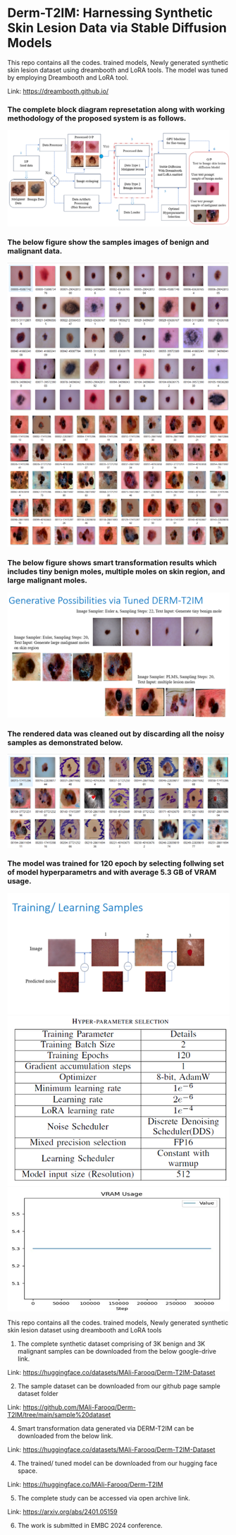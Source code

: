 # Derm-T2IM: Harnessing Synthetic Skin Lesion Data via Stable Diffusion Models
This repo contains all the codes. trained models, Newly generated synthetic skin lesion dataset using dreambooth and LoRA tools. The model was tuned by employing Dreambooth and LoRA tool. 

Link: https://dreambooth.github.io/

### The complete block diagram represetation along with working methodology of the proposed system is as follows.
![](images/block-diagram-2.png)

### The below figure show the samples images of benign and malignant data.
![](images/Benign-Samples.png)
![](images/Malignant-Samples.png)

### The below figure shows smart transformation results which includes tiny benign moles, multiple moles on skin region, and large malignant moles.
![](images/Smart-Tranformations.png)

### The rendered data was cleaned out by discarding all the noisy samples as demonstrated below.
![](images/Discarded-Samples.png)

### The model was trained for 120 epoch by selecting follwing set of model hyperparametrs and with average 5.3 GB of VRAM usage.
![](images/learning-samples.png)
![](images/Hyperparameters.png)
![](images/VRAM.png)

This repo contains all the codes. trained models, Newly generated synthetic skin lesion dataset using dreambooth and LoRA tools

1. The complete synthetic dataset comprising of 3K benign and 3K malignant samples can be downloaded from the below google-drive link.

Link: https://huggingface.co/datasets/MAli-Farooq/Derm-T2IM-Dataset

2. The sample dataset can be downloaded from our github page sample dataset folder

Link: https://github.com/MAli-Farooq/Derm-T2IM/tree/main/sample%20dataset

4. Smart transformation data generated via DERM-T2IM can be downloaded from the below link.

Link: https://huggingface.co/datasets/MAli-Farooq/Derm-T2IM-Dataset

4. The  trained/ tuned model can be downloaded from our hugging face space.

Link: https://huggingface.co/MAli-Farooq/Derm-T2IM

5. The complete study can be accessed via open archive link.

Link: https://arxiv.org/abs/2401.05159

6. The work is submitted in EMBC 2024 conference.


